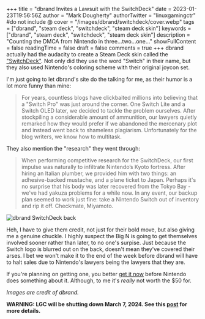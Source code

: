 +++
title = "dbrand Invites a Lawsuit with the SwitchDeck"
date = 2023-01-23T19:56:56Z
author = "Mark Dougherty"
authorTwitter = "linuxgamingctr" #do not include @
cover = "/images/dbrand/switchdeck/cover.webp"
tags = ["dbrand", "steam deck", "switchdeck", "steam deck skin"]
keywords = ["dbrand", "steam deck", "switchdeck", "steam deck skin"]
description = "Counting the DMCA from Nintendo in three...two...one..."
showFullContent = false
readingTime = false
draft = false
comments = true
+++
dbrand actually had the audacity to create a Steam Deck skin called the ["SwitchDeck"](https://dbrand.com/shop/special-edition/switchdeck). Not only did they use the word "Switch" in their name, but they also used Nintendo's coloring scheme with their original joycon set.

I'm just going to let dbrand's site do the talking for me, as their humor is a lot more funny than mine:
> For years, countless blogs have clickbaited millions into believing that a "Switch Pro" was just around the corner. One Switch Lite and a Switch OLED later, we decided to tackle the problem ourselves. After stockpiling a considerable amount of ammunition, our lawyers quietly remarked how they would prefer if we abandoned the mercenary plot and instead went back to shameless plagiarism. Unfortunately for the blog writers, we know how to multitask.

They also mention the "research" they went through:
> When performing competitive research for the SwitchDeck, our first impulse was naturally to infiltrate Nintendo’s Kyoto fortress. After hiring an Italian plumber, we provided him with two things: an adhesive-backed mustache, and a plane ticket to Japan. Perhaps it's no surprise that his body was later recovered from the Tokyo Bay - we've had yakuza problems for a while now. In any event, our backup plan seemed to work just fine: take a Nintendo Switch out of inventory and rip it off. Checkmate, Miyamoto.

![dbrand SwitchDeck back](/images/dbrand/switchdeck/back.webp)

Heh, I have to give them credit, not just for their bold move, but also giving me a genuine chuckle. I highly suspect the Big N is going to get themselves involved sooner rather than later, to no one's surpise. Just because the Switch logo is blurred out on the back, doesn't mean they've covered their arses. I bet we won't make it to the end of the week before dbrand will have to halt sales due to Nintendo's lawyers being the lawyers that they are.

If you're planning on getting one, you better [get it now](https://dbrand.com/shop/special-edition/switchdeck) before Nintendo does something about it. Although, to me it's *really* not worth the $50 for.

*Images are credit of dbrand.*

**WARNING: LGC will be shutting down March 7, 2024. See this [post](https://linuxgamingcentral.com/posts/the-end-of-lgc/) for more details.**
